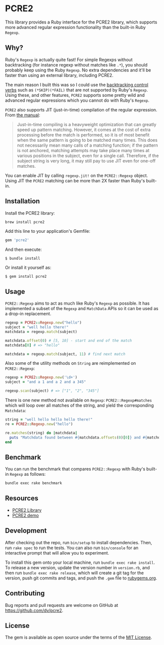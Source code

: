 # PCRE2

This library provides a Ruby interface for the PCRE2 library, which supports more advanced regular expression functionality than the built-in Ruby `Regexp`.

## Why?

Ruby's `Regexp` is actually quite fast! For simple Regexps without backtracking (for instance regexp without matches like `.*`), you should probably keep using the Ruby `Regexp`. No extra dependencies and it'll be faster than using an external library, including PCRE2.

The main reason I built this was so I could use the [backtracking control verbs](https://www.rexegg.com/backtracking-control-verbs.html#mainverbs) such as `(*SKIP)(*FAIL)` that are not supported by Ruby's `Regexp`. Using these, and other features, `PCRE2` supports some pretty wild and advanced regular expressions which you cannot do with Ruby's `Regexp`.

`PCRE2` also supports JIT (just-in-time) compilation of the regular expression. From [the manual](https://www.pcre.org/current/doc/html/pcre2jit.html):
> Just-in-time compiling is a heavyweight optimization that can greatly speed up pattern matching. However, it comes at the cost of extra processing before the match is performed, so it is of most benefit when the same pattern is going to be matched many times. This does not necessarily mean many calls of a matching function; if the pattern is not anchored, matching attempts may take place many times at various positions in the subject, even for a single call. Therefore, if the subject string is very long, it may still pay to use JIT even for one-off matches.

You can enable JIT by calling `regexp.jit!` on the `PCRE2::Regexp` object. Using JIT the `PCRE2` matching can be more than 2X faster than Ruby's built-in.

## Installation

Install the PCRE2 library:

```bash
brew install pcre2
```

Add this line to your application's Gemfile:

```ruby
gem 'pcre2'
```

And then execute:

    $ bundle install

Or install it yourself as:

    $ gem install pcre2

## Usage

`PCRE2::Regexp` aims to act as much like Ruby's `Regexp` as possible. It has implemented a subset of the `Regexp` and `MatchData` APIs so it can be used as a drop-in replacement.

```ruby
regexp = PCRE2::Regexp.new("hello")
subject = "well hello there!"
matchdata = regexp.match(subject)

matchdata.offset(0) # [5, 10] - start and end of the match
matchdata[0] # => "hello"

matchdata = regexp.match(subject, 11) # find next match
```

Also some of the utility methods on `String` are reimplemented on `PCRE2::Regexp`:

```ruby
regexp = PCRE2::Regexp.new('\d+')
subject = "and a 1 and a 2 and a 345"

regexp.scan(subject) # => ["1", "2", "345"]
```

There is one new method not available on `Regexp`: `PCRE2::Regexp#matches` which will loop over all matches of the string, and yield the corresponding `Matchdata`:

```ruby
string = "well hello hello hello there!"
re = PCRE2::Regexp.new("hello")

re.matches(string) do |matchdata|
  puts "Matchdata found between #{matchdata.offsets(0)[0]} and #{matchdata.offsets(0)[1]}"
end
```

## Benchmark

You can run the benchmark that compares `PCRE2::Regexp` with Ruby's built-in `Regexp` as follows:

```bash
bundle exec rake benchmark
```

## Resources

- [PCRE2 Library](https://www.pcre.org/current/doc/html/)
- [PCRE2 demo](https://www.pcre.org/current/doc/html/pcre2demo.html)

## Development

After checking out the repo, run `bin/setup` to install dependencies. Then, run `rake spec` to run the tests. You can also run `bin/console` for an interactive prompt that will allow you to experiment.

To install this gem onto your local machine, run `bundle exec rake install`. To release a new version, update the version number in `version.rb`, and then run `bundle exec rake release`, which will create a git tag for the version, push git commits and tags, and push the `.gem` file to [rubygems.org](https://rubygems.org).

## Contributing

Bug reports and pull requests are welcome on GitHub at https://github.com/dv/pcre2.

## License

The gem is available as open source under the terms of the [MIT License](https://opensource.org/licenses/MIT).
